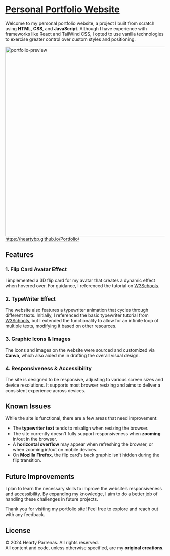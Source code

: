 # [Personal Portfolio Website](https://heartybp.github.io/Portfolio/)

Welcome to my personal portfolio website, a project I built from scratch using **HTML**, **CSS**, and **JavaScript**. Although I have experience with frameworks like React and TailWind CSS, I opted to use vanilla technologies to exercise greater control over custom styles and positioning.



<img src="https://github.com/user-attachments/assets/154d7d07-33b1-4212-b3da-4aaecb7a7a5b" alt="portfolio-preview" width="600"><br>
https://heartybp.github.io/Portfolio/

## Features

### 1. Flip Card Avatar Effect
I implemented a 3D flip card for my avatar that creates a dynamic effect when hovered over. For guidance, I referenced the tutorial on [W3Schools](https://www.w3schools.com/howto/howto_css_flip_card.asp).

### 2. TypeWriter Effect
The website also features a typewriter animation that cycles through different texts. Initially, I referenced the basic typewriter tutorial from [W3Schools](https://www.w3schools.com/howto/howto_css_flip_card.asp), but I extended the functionality to allow for an infinite loop of multiple texts, modifying it based on other resources.

### 3. Graphic Icons & Images
The icons and images on the website were sourced and customized via **Canva**, which also aided me in drafting the overall visual design.

### 4. Responsiveness & Accessibility
The site is designed to be responsive, adjusting to various screen sizes and device resolutions. It supports most browser resizing and aims to deliver a consistent experience across devices.

## Known Issues
While the site is functional, there are a few areas that need improvement:
- The **typewriter text** tends to misalign when resizing the browser.
- The site currently doesn't fully support responsiveness when **zooming** in/out in the browser.
- A **horizontal overflow** may appear when refreshing the browser, or when zooming in/out on mobile devices.
- On **Mozilla Firefox**, the flip card's back graphic isn't hidden during the flip transition.

## Future Improvements
I plan to learn the necessary skills to improve the website’s responsiveness and accessibility. By expanding my knowledge, I aim to do a better job of handling these challenges in future projects.

Thank you for visiting my portfolio site! Feel free to explore and reach out with any feedback.

## License
© 2024 Hearty Parrenas. All rights reserved.  
All content and code, unless otherwise specified, are my **original creations**.
